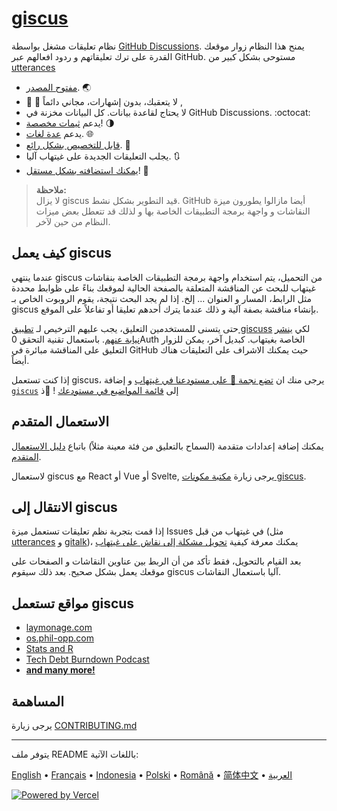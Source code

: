 # [giscus][giscus]
نظام تعليقات مشغل بواسطة [GitHub Discussions][discussions]. يمنح هذا النظام زوار موقعك القدرة على ترك تعليقاتهم و ردود افعالهم عبر GitHub.  مستوحى بشكل كبير من [utterances][utterances]

- [مفتوح المصدر][repo]. 🌏
- 📡 🚫 لا يتعقبك، بدون إشهارات، مجاني دائماً , 
- لا يحتاج لقاعدة بيانات. كل البيانات مخزنة في GitHub Discussions. :octocat:
- يدعم [ثيمات مخصصة][creating-custom-themes]! 🌗
- يدعم [عدة لغات][multiple-languages]. 🌐
- [قابل للتخصيص بشكل رائع][advanced-usage]. 🔧
- يجلب التعليقات الجديدة على غيتهاب آليا. 🔃
- [يمكنك استضافته بشكل مستقل][self-hosting]! 🤳

> **ملاحظة:**\
> لا يزال giscus قيد التطوير بشكل نشط. GitHub أيضا مازالوا يطورون ميزة النقاشات و واجهة برمجة التطبيقات الخاصة بها و لذلك قد تتعطل بعض ميزات النظام من حين لآخر.

## كيف يعمل giscus 
عندما ينتهي giscus من التحميل، يتم استخدام واجهة برمجة التطبيقات الخاصة بنقاشات غيتهاب للبحث عن المناقشة المتعلقة بالصفحة الحالية لموقعك
بناءً على ظوابط محددة مثل الرابط، المسار و العنوان ... إلخ. إذا لم يجد البحث نتيجة، يقوم الروبوت الخاص بـ giscus بإنشاء مناقشة بصفة آلية و ذلك عندما يترك أحدهم تعليقا أو تفاعلاً على الموقع.

حتى يتسنى للمستخدمين التعليق، يجب عليهم الترخيص لـ [تطبيق giscuss][giscus-app] لكي [ينشر نيابة عنهم][authorization]. باستعمال تقنية التحقق 0Auth الخاصة بغيتهاب.
كبديل آخر، يمكن للزوار التعليق على المناقشة مبائرة في  GitHub حيث يمكنك الاشراف على التعليقات هناك أيضاً.

[giscus]: https://giscus.app
[discussions]: https://docs.github.com/en/discussions
[utterances]: https://github.com/utterance/utterances
[repo]: https://github.com/giscus/giscus
[advanced-usage]: https://github.com/giscus/giscus/blob/main/ADVANCED-USAGE.md
[creating-custom-themes]: https://github.com/giscus/giscus/blob/main/ADVANCED-USAGE.md#data-theme
[multiple-languages]: https://github.com/giscus/giscus/blob/main/CONTRIBUTING.md#adding-localizations
[self-hosting]: https://github.com/giscus/giscus/blob/main/SELF-HOSTING.md
[search-api]: https://docs.github.com/en/graphql/guides/using-the-graphql-api-for-discussions#search
[giscus-app]: https://github.com/apps/giscus
[authorization]: https://docs.github.com/en/developers/apps/identifying-and-authorizing-users-for-github-apps

<!-- configuration -->
إذا كنت تستعمل giscus، يرجى منك ان [تضع نجمة 🌟 على مستودعنا في غيتهاب][repo] و إضافة [`giscus`][giscus-topic] إلى 
[قائمة المواضيع في مستودعك][topic-howto] ! 🎉ذ

## الاستعمال المتقدم

يمكنك إضافة إعدادات متقدمة (السماح بالتعليق من فئة معينة مثلاً) باتباع [دليل الاستعمال المتقدم][advanced-usage].

لاستعمال giscus مع React أو Vue أو Svelte, يرجى زيارة [مكتبة مكونات giscus][giscus-component].

## الانتقال إلى giscus

إذا قمت بتجربة نظم تعليقات تستعمل ميزة Issues في غيتهاب من قبل (مثل [utterances][utterances] و [gitalk][gitalk])، يمكنك معرفة كيفية [تحويل مشكلة إلى نقاش على غيتهاب][convert]

بعد القيام بالتحويل، فقط تأكد من أن الربط بين عناوين النقاشات و الصفحات على موقعك يعمل بشكل صحيح. بعد ذلك سيقوم giscus آليا باستعمال النقاشات.

## مواقع تستعمل giscus

- [laymonage.com][laymonage-website]
- [os.phil-opp.com][os-phil-opp]
- [Stats and R][statsandr]
- [Tech Debt Burndown Podcast][techdebtburndown]
- [**and many more!**][giscus-topic]

## المساهمة

يرجى زيارة [CONTRIBUTING.md][contributing]

[giscus-component]: https://github.com/giscus/giscus-component
[repo]: https://github.com/giscus/giscus
[giscus-topic]: https://github.com/topics/giscus
[topic-howto]: https://docs.github.com/en/github/administering-a-repository/classifying-your-repository-with-topics
[advanced-usage]: https://github.com/giscus/giscus/blob/main/ADVANCED-USAGE.md
[utterances]: https://github.com/utterance/utterances
[gitalk]: https://github.com/gitalk/gitalk
[convert]: https://docs.github.com/en/discussions/managing-discussions-for-your-community/moderating-discussions#converting-an-issue-to-a-discussion
[laymonage-website]: https://laymonage.com/posts/giscus
[os-phil-opp]: https://os.phil-opp.com
[statsandr]: https://statsandr.com
[techdebtburndown]: https://techdebtburndown.com
[contributing]: https://github.com/giscus/giscus/blob/main/CONTRIBUTING.md

<!-- end -->

---

يتوفر ملف README باللغات الآتية:

[English](README.md) • [Français](README.fr.md) • [Indonesia](README.id.md) • [Polski](README.pl.md) • [Română](README.ro.md) • [简体中文](README.zh-CN.md) • [العربية](README.ar.md)

[![Powered by Vercel](public/powered-by-vercel.svg)][vercel]

[vercel]: https://vercel.com/?utm_source=giscus&utm_campaign=oss
